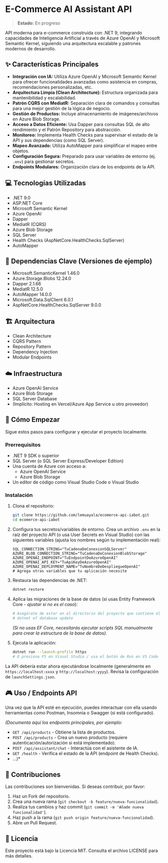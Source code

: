# E-Commerce AI Assistant API

> **Estado:** En progreso

API moderna para e-commerce construida con .NET 9, integrando capacidades de Inteligencia Artificial a través de Azure OpenAI y Microsoft Semantic Kernel, siguiendo una arquitectura escalable y patrones modernos de desarrollo.

## ✨ Características Principales

*   **Integración con IA:** Utiliza Azure OpenAI y Microsoft Semantic Kernel para ofrecer funcionalidades avanzadas como asistencia en compras, recomendaciones personalizadas, etc.
*   **Arquitectura Limpia (Clean Architecture):** Estructura organizada para mantenibilidad y escalabilidad.
*   **Patrón CQRS con MediatR:** Separación clara de comandos y consultas para una mejor gestión de la lógica de negocio.
*   **Gestión de Productos:** Incluye almacenamiento de imágenes/archivos en Azure Blob Storage.
*   **Acceso a Datos Eficiente:** Usa Dapper para consultas SQL de alto rendimiento y el Patrón Repository para abstracción.
*   **Monitoreo:** Implementa Health Checks para supervisar el estado de la API y sus dependencias (como SQL Server).
*   **Mapeo Avanzado:** Utiliza AutoMapper para simplificar el mapeo entre objetos.
*   **Configuración Segura:** Preparado para usar variables de entorno (ej. `.env`) para gestionar secretos.
*   **Endpoints Modulares:** Organización clara de los endpoints de la API.

## 💻 Tecnologías Utilizadas

*   .NET 9.0
*   ASP.NET Core
*   Microsoft Semantic Kernel
*   Azure OpenAI
*   Dapper
*   MediatR (CQRS)
*   Azure Blob Storage
*   SQL Server
*   Health Checks (AspNetCore.HealthChecks.SqlServer)
*   AutoMapper

## 🔑 Dependencias Clave (Versiones de ejemplo)

*   Microsoft.SemanticKernel 1.46.0
*   Azure.Storage.Blobs 12.24.0
*   Dapper 2.1.66
*   MediatR 12.5.0
*   AutoMapper 14.0.0
*   Microsoft.Data.SqlClient 6.0.1
*   AspNetCore.HealthChecks.SqlServer 9.0.0

## 🏗️ Arquitectura

*   Clean Architecture
*   CQRS Pattern
*   Repository Pattern
*   Dependency Injection
*   Modular Endpoints

## ☁️ Infraestructura

*   Azure OpenAI Service
*   Azure Blob Storage
*   SQL Server Database
*   (Implícito: Hosting en Vercel/Azure App Service u otro proveedor)

## 🚀 Cómo Empezar

Sigue estos pasos para configurar y ejecutar el proyecto localmente.

### Prerrequisitos

*   .NET 9 SDK o superior
*   SQL Server (o SQL Server Express/Developer Edition)
*   Una cuenta de Azure con acceso a:
    *   Azure OpenAI Service
    *   Azure Blob Storage
*   Un editor de código como Visual Studio Code o Visual Studio

### Instalación

1.  Clona el repositorio:
    ```bash
    git clone https://github.com/lemuayala/ecomerce-api-iabot.git
    cd ecomerce-api-iabot
    ```
2.  Configura tus secretos/variables de entorno. Crea un archivo `.env` en la raíz del proyecto API (o usa User Secrets en Visual Studio) con las siguientes variables (ajusta los nombres según tu implementación real):
    ```dotenv
    SQL_CONNECTION_STRING="TuCadenaDeConexionSQLServer"
    AZURE_BLOB_CONNECTION_STRING="TuCadenaDeConexionBlobStorage"
    AZURE_OPENAI_ENDPOINT="TuEndpointDeAzureOpenAI"
    AZURE_OPENAI_API_KEY="TuApiKeyDeAzureOpenAI"
    AZURE_OPENAI_DEPLOYMENT_NAME="TuNombreDeDespliegueOpenAI"
    # Agrega otras variables que tu aplicación necesite
    ```
3.  Restaura las dependencias de .NET:
    ```bash
    dotnet restore
    ```
4.  Aplica las migraciones de la base de datos (si usas Entity Framework Core - *ajustar si no es el caso*):
    ```bash
    # Asegúrate de estar en el directorio del proyecto que contiene el DbContext si usas EF
    # dotnet ef database update
    ```
    *(Si no usas EF Core, necesitarás ejecutar scripts SQL manualmente para crear la estructura de la base de datos).*

5.  Ejecuta la aplicación:
    ```bash
    dotnet run --launch-profile https
    # O presiona F5 en Visual Studio / usa el botón de Run en VS Code
    ```

La API debería estar ahora ejecutándose localmente (generalmente en `https://localhost:xxxx` y `http://localhost:yyyy`). Revisa la configuración de `launchSettings.json`.

## 🎮 Uso / Endpoints API

Una vez que la API esté en ejecución, puedes interactuar con ella usando herramientas como Postman, Insomnia o Swagger (si está configurado).

*(Documenta aquí los endpoints principales, por ejemplo:*
*   `GET /api/products` - Obtiene la lista de productos.
*   `POST /api/products` - Crea un nuevo producto (requiere autenticación/autorización si está implementado).
*   `POST /api/assistant/chat` - Interactúa con el asistente de IA.
*   `GET /health` - Verifica el estado de la API (endpoint de Health Checks).
*   ...)*

## 🤝 Contribuciones

Las contribuciones son bienvenidas. Si deseas contribuir, por favor:

1.  Haz un Fork del repositorio.
2.  Crea una nueva rama (`git checkout -b feature/nueva-funcionalidad`).
3.  Realiza tus cambios y haz commit (`git commit -m 'Añade nueva funcionalidad'`).
4.  Haz push a la rama (`git push origin feature/nueva-funcionalidad`).
5.  Abre un Pull Request.

## 📄 Licencia

Este proyecto está bajo la Licencia MIT. Consulta el archivo LICENSE para más detalles.
